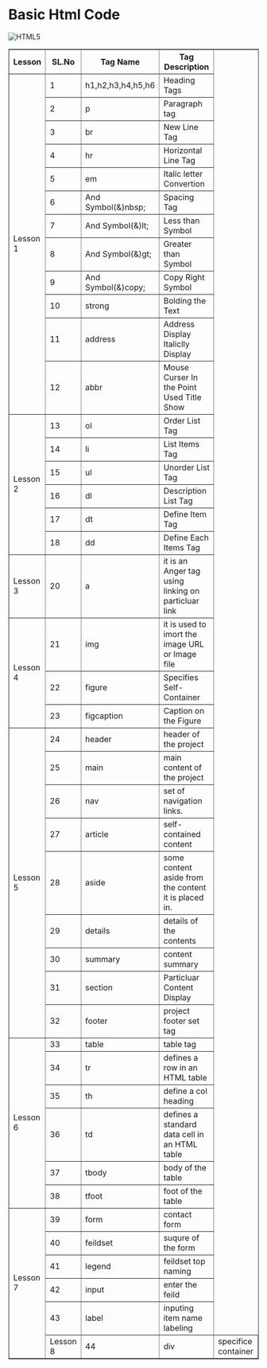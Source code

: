# Basic Html Code

![HTML5](https://img.shields.io/badge/html5-%23E34F26.svg?style=for-the-badge&logo=html5&logoColor=white) 

<table border="1">
    <tr>
        <th>
        Lesson
        </th>
        <th>
            SL.No
        </th>
        <th>
            Tag Name
        </th>
        <th>
            Tag Description
        </th>
    </tr>
    <tr>
        <td rowspan="12">
        Lesson 1
        </td>
        <td>
            1
        </td>
        <td>
            h1,h2,h3,h4,h5,h6  
        </td>
        <td>
            Heading Tags
        </td>
    </tr>
    <tr>
        <td>
            2
        </td>
        <td>
            p
        </td>
        <td>
            Paragraph tag
        </td>
    </tr>
    <tr>
        <td>
            3
        </td>
        <td>
            br
        </td>
        <td>
            New Line Tag
        </td>
    </tr>
    <tr>
        <td>
            4
        </td>
        <td>
            hr
        </td>
        <td>
            Horizontal Line Tag
        </td>
    </tr>
    <tr>
        <td>
            5
        </td>
        <td>
            em
        </td>
        <td>
            Italic letter Convertion
        </td>
    </tr>
    <tr>
        <td>
            6
        </td>
        <td>
            And Symbol(&)nbsp;
        </td>
        <td>
            Spacing Tag
        </td>
    </tr>
    <tr>
        <td>
            7
        </td>
        <td>
            And Symbol(&)lt;
        </td>
        <td>
            Less than Symbol
        </td>
    </tr>
    <tr>
        <td>
            8
        </td>
        <td>
            And Symbol(&)gt;
        </td>
        <td>
            Greater than Symbol
        </td>
    </tr>
    <tr>
        <td>
            9
        </td>
        <td>
            And Symbol(&)copy;
        </td>
        <td>
            Copy Right Symbol
        </td>
    </tr>
    <tr>
        <td>
            10
        </td>
        <td>
            strong
        </td>
        <td>
            Bolding the Text
        </td>
    </tr>
    <tr>
        <td>
            11
        </td>
        <td>
            address
        </td>
        <td>
            Address Display Italiclly Display
        </td>
    </tr>
    <tr>
        <td>
            12
        </td>
        <td>
            abbr
        </td>
        <td>
            Mouse Curser In the Point Used Title Show
        </td>
    </tr>
    <tr>
        <td rowspan="6">
        Lesson 2
        </td>
        <td>
            13
        </td>
        <td>
            ol
        </td>
        <td>
            Order List Tag
        </td>
    </tr>
    <tr>
        <td>
            14
        </td>
        <td>
            li 
        </td>
        <td>
            List Items Tag
        </td>
    </tr>
    <tr>
        <td>
            15
        </td>
        <td>
            ul
        </td>
        <td>
            Unorder List Tag
        </td>
    </tr>
    <tr>
        <td>
            16
        </td>
        <td>
            dl
        </td>
        <td>
            Description List Tag
        </td>
    </tr>
    <tr>
        <td>
            17
        </td>
        <td>
            dt
        </td>
        <td>
            Define Item Tag
        </td>
    </tr>
    <tr>
        <td>
            18
        </td>
        <td>
            dd
        </td>
        <td>
            Define Each Items Tag
        </td>
    </tr>
    <tr>
        <td rowspan="1">
        Lesson 3
        </td>
        <td>
            20
        </td>
        <td>
            a 
        </td>
        <td>
            it is an Anger tag using linking on particluar link
        </td>
    </tr>
    <tr>
        <td rowspan="3">
        Lesson 4
        </td>
        <td>
            21
        </td>
        <td>
            img
        </td>
        <td>
            it is used to imort the image URL or Image file
        </td>
    </tr>
    <tr>
        <td>
            22
        </td>
        <td>
            figure
        </td>
        <td>
            Specifies Self-Container
        </td>
    </tr>
    <tr>
        <td>
            23
        </td>
        <td>
            figcaption
        </td>
        <td>
            Caption on the Figure
        </td>
    </tr>
    <tr>
        <td rowspan="9">
        Lesson 5
        </td>
        <td>
            24
        </td>
        <td>
            header
        </td>
        <td>
            header of the project
        </td>
    </tr>
    <tr>
        <td>
            25
        </td>
        <td>
            main
        </td>
        <td>
            main content of the project
        </td>
    </tr>
    <tr>
        <td>
            26
        </td>
        <td>
            nav
        </td>
        <td>
            set of navigation links.
        </td>
    </tr>
    <tr>
        <td>
            27
        </td>
        <td>
            article
        </td>
        <td>
            self-contained content
        </td>
    </tr>
    <tr>
        <td>
            28
        </td>
        <td>
            aside
        </td>
        <td>
            some content aside from the content it is placed in.
        </td>
    </tr>
    <tr>
        <td>
            29
        </td>
        <td>
            details
        </td>
        <td>
            details of the contents
        </td>
    </tr>
    <tr>
        <td>
            30
        </td>
        <td>
            summary
        </td>
        <td>
            content summary
        </td>
    </tr>
    <tr>
        <td>
            31
        </td>
        <td>
            section
        </td>
        <td>
            Particluar Content Display
        </td>
    </tr>
    <tr>
        <td>
            32
        </td>
        <td>
            footer
        </td>
        <td>
            project footer set tag
        </td>
    </tr>
    <tr>
        <td rowspan="6">
        Lesson 6
        </td>
        <td>
            33
        </td>
        <td>
            table
        </td>
        <td>
            table tag
        </td>
    </tr>
    <tr>
        <td>
            34
        </td>
        <td>
            tr
        </td>
        <td>
            defines a row in an HTML table
        </td>
    </tr>
    <tr>
        <td>
            35
        </td>
        <td>
            th
        </td>
        <td>
            define a col heading
        </td>
    </tr>
    <tr>
        <td>
            36
        </td>
        <td>
            td
        </td>
        <td>
            defines a standard data cell in an HTML table
        </td>
    </tr>
    <tr>
        <td>
            37
        </td>
        <td>
            tbody
        </td>
        <td>
            body of the table
        </td>
    </tr>
    <tr>
        <td>
            38
        </td>
        <td>
            tfoot
        </td>
        <td>
            foot of the table
        </td>
    </tr>
    <tr>
        <td rowspan="8">
        Lesson 7
        </td>
        <td>
            39
        </td>
        <td>
            form
        </td>
        <td>
            contact form
        </td>
    </tr>
    <tr>
        <td>
            40
        </td>
        <td>
            feildset
        </td>
        <td>
            suqure of the form
        </td>
    </tr>
    <tr>
        <td>
            41
        </td>
        <td>
            legend
        </td>
        <td>
            feildset top naming
        </td>
    </tr>
    <tr>
        <td>
            42
        </td>
        <td>
            input
        </td>
        <td>
            enter the feild
        </td>
    </tr>
    <tr>
        <td>
            43
        </td>
        <td>
            label
        </td>
        <td>
            inputing item name labeling
        </td>
    </tr>
    <tr>
        <td rowspan="1">
        Lesson 8
        </td>
        <td>
            44
        </td>
        <td>
            div
        </td>
        <td>
            specifice container
        </td>
</table> 
